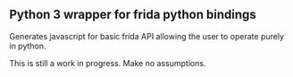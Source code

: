 ## Python 3 wrapper for frida python bindings
Generates javascript for basic frida API allowing the user to operate purely in python.

This is still a work in progress. Make no assumptions.
